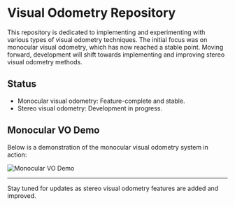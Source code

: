 # Visual Odometry Repository

This repository is dedicated to implementing and experimenting with various types of visual odometry techniques. The initial focus was on monocular visual odometry, which has now reached a stable point. Moving forward, development will shift towards implementing and improving stereo visual odometry methods.

## Status

- Monocular visual odometry: Feature-complete and stable.
- Stereo visual odometry: Development in progress.

## Monocular VO Demo

Below is a demonstration of the monocular visual odometry system in action:

![Monocular VO Demo](https://github.com/KB1110/vis_odom/blob/main/docs/mono_vo_kitti.gif?raw=true)

---

Stay tuned for updates as stereo visual odometry features are added and improved.